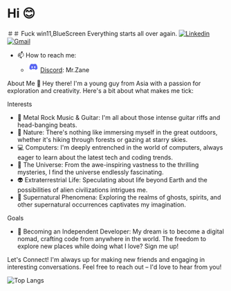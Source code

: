 # Hi 😊
＃＃ Fuck win11,BlueScreen Everything starts all over again.
[![Linkedin](https://img.shields.io/badge/-LinkedIn-blue?style=flat&logo=Linkedin&logoColor=white)](https://www.linkedin.com/in/zane-liao)
[![Gmail](https://img.shields.io/badge/-Gmail-c14438?style=flat&logo=Gmail&logoColor=white)](mailto:liaozhengqiang8@gmail.com)
- 📫 How to reach me: 
   - <a><img height="25" src="https://raw.githubusercontent.com/github/explore/80688e429a7d4ef2fca1e82350fe8e3517d3494d/topics/discord/discord.png"> [Discord](https://discord.com/): Mr.Zane </a>

About Me
👋 Hey there! I'm a young guy from Asia with a passion for exploration and creativity. Here's a bit about what makes me tick:

Interests
- 🎸 Metal Rock Music & Guitar: I'm all about those intense guitar riffs and head-banging beats.
- 🌿 Nature: There's nothing like immersing myself in the great outdoors, whether it's hiking through forests or gazing at starry skies.
- 💻 Computers: I'm deeply entrenched in the world of computers, always eager to learn about the latest tech and coding trends.
- 🌌 The Universe: From the awe-inspiring vastness to the thrilling mysteries, I find the universe endlessly fascinating.
- 👽 Extraterrestrial Life: Speculating about life beyond Earth and the possibilities of alien civilizations intrigues me.
- 👻 Supernatural Phenomena: Exploring the realms of ghosts, spirits, and other supernatural occurrences captivates my imagination.

Goals
- 🔭 Becoming an Independent Developer: My dream is to become a digital nomad, crafting code from anywhere in the world. The freedom to explore new places while doing what I love? Sign me up!

Let's Connect!
I'm always up for making new friends and engaging in interesting conversations. Feel free to reach out – I'd love to hear from you!

![Top Langs](https://github-readme-stats.vercel.app/api/top-langs/?username=Zane-Liao&layout=compact)

